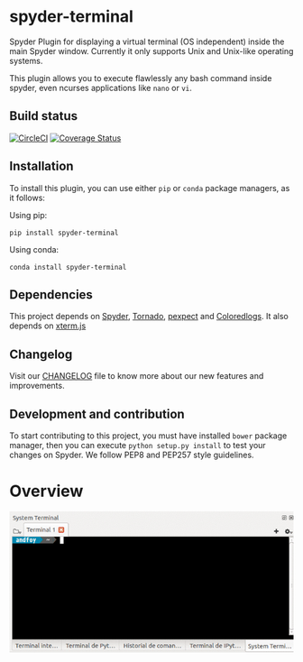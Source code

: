 # spyder-terminal
Spyder Plugin for displaying a virtual terminal (OS independent) inside the main Spyder window. Currently it only supports Unix and Unix-like operating systems.

This plugin allows you to execute flawlessly any bash command inside spyder, even ncurses applications like ``nano`` or ``vi``.

## Build status
[![CircleCI](https://circleci.com/gh/spyder-ide/spyder-terminal.svg?style=svg)](https://circleci.com/gh/spyder-ide/spyder-terminal)
[![Coverage Status](https://coveralls.io/repos/github/spyder-ide/spyder-terminal/badge.svg?branch=master)](https://coveralls.io/github/spyder-ide/spyder-terminal?branch=master)

## Installation
To install this plugin, you can use either ``pip`` or ``conda`` package managers, as it follows:

Using pip:
```
pip install spyder-terminal
```

Using conda:
```
conda install spyder-terminal
```

## Dependencies
This project depends on [Spyder](https://github.com/spyder-ide/spyder), [Tornado](https://github.com/tornadoweb/tornado), [pexpect](https://pexpect.sourceforge.net/pexpect.html) and [Coloredlogs](https://github.com/xolox/python-coloredlogs). It also depends on [xterm.js](https://github.com/sourcelair/xterm.js/)

## Changelog
Visit our [CHANGELOG](CHANGELOG.md) file to know more about our new features and improvements.

## Development and contribution
To start contributing to this project, you must have installed ``bower`` package manager, then you can execute ``python setup.py install`` to test your changes on Spyder. We follow PEP8 and PEP257 style guidelines.

# Overview
![alt tag](/doc/example.gif)
